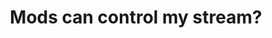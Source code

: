 ---
title: "Mods can control my stream?"
streamDate: 12-4-2024
game: "Minecraft"
gameCoverURL: "https://images.igdb.com/igdb/image/upload/t_cover_big/co8fu7.webp"
vodUrl: "https://www.youtube.com/watch?v=TNiXPrt3Uu8"
thumbnail: "https://img.youtube.com/vi/TNiXPrt3Uu8/maxresdefault.jpg"
duration: "1:58:21"
chatReplayURL: "https://gist.githubusercontent.com/TheLtWilson/aba93015a175bb07256a25c6e2952745/raw/52c49d2143a1b007284cdca8bc2a5f85b7c3c2e2/%255B12-4-24%255D%2520TheLtWilson%2520-%2520testing%2520new%2520fangled%2520technology%2520-%2520Chat.json"
---